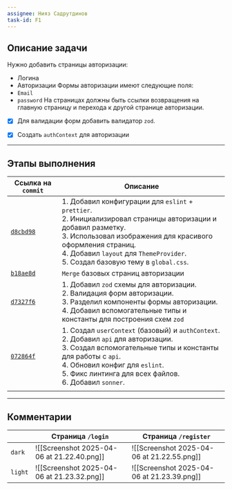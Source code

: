 ```yaml
---
assignee: Нияз Садрутдинов
task-id: F1
---
```

## **Описание задачи**

Нужно добавить страницы авторизации:
- Логина
- Авторизации
Формы авторизации имеют следующие поля:
- `Email`
- `password`
На страницах должны быть ссылки возвращения на главную страницу и перехода к другой странице авторизации.
- [x] Для валидации форм добавить валидатор `zod`.
- [x] Создать `authContext` для авторизации


---
## **Этапы выполнения**

| Ссылка на `commit`                                                                                     | Описание                                                                                                                                                                                                                                                                |
| ------------------------------------------------------------------------------------------------------ | ----------------------------------------------------------------------------------------------------------------------------------------------------------------------------------------------------------------------------------------------------------------------- |
| [`d8cbd98`](https://github.com/iamfromhe1l/pet-market/commit/d8cbd980a06558c91f6922e90f2d6343ac8e0c6a) | 1. Добавил конфигурации для `eslint` + `prettier`.<br>2. Инициализировал страницы авторизации и добавил разметку.<br>3. Использовал изображения для красивого оформления страниц.<br>4. Добавил `layout` для `ThemeProvider`.<br>5. Создал базовую тему в `global.css`. |
| [`b18ae8d`](https://github.com/iamfromhe1l/pet-market/commit/b18ae8dbd34684a8789e002929e2d62e6131a07a) | `Merge` базовых страниц авторизации                                                                                                                                                                                                                                     |
| [`d7327f6`](https://github.com/iamfromhe1l/pet-market/commit/d7327f617388a346a12fbe875d400d53d63293d3) | 1. Добавил `zod` схемы для авторизации.<br>2. Валидация форм авторизации.<br>3. Разделил компоненты формы авторизации.<br>4. Добавил вспомогательные типы и константы для построения схем `zod`                                                                         |
| [`072864f`](https://github.com/iamfromhe1l/pet-market/commit/072864f277304223a553a6165e3a27de0baf4178) | 1. Создал `userContext` (базовый) и `authContext`.<br>2. Добавил `api` для авторизации.<br>3. Создал вспомогательные типы и константы для работы с `api`.<br>4. Обновил конфиг для `eslint`.<br>5. Фикс линтинга для всех файлов.<br>6. Добавил `sonner`.               |
|                                                                                                        |                                                                                                                                                                                                                                                                         |

---
## **Комментарии**

|         | Страница `/login`                          | Страница `/register`                       |
| ------- | ------------------------------------------ | ------------------------------------------ |
| `dark`  | ![[Screenshot 2025-04-06 at 21.22.40.png]] | ![[Screenshot 2025-04-06 at 21.22.55.png]] |
| `light` | ![[Screenshot 2025-04-06 at 21.23.32.png]] | ![[Screenshot 2025-04-06 at 21.23.39.png]] |
